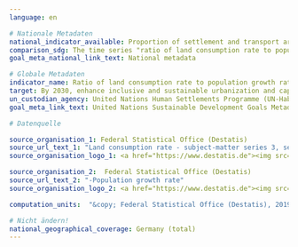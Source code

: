 ```yaml
---
language: en

# Nationale Metadaten
national_indicator_available: Proportion of settlement and transport areas to population <br> Land consumption rate <br> Population growth rate <br> Ratio of land consumption rate to population growth rate (year-to-year)
comparison_sdg: The time series "ratio of land consumption rate to population growth rate (year-to-year)" is compliant with the international metadata description. The further three time series provide additional information.
goal_meta_national_link_text: National metadata

# Globale Metadaten
indicator_name: Ratio of land consumption rate to population growth rate
target: By 2030, enhance inclusive and sustainable urbanization and capacity for participatory, integrated and sustainable human settlement planning and management in all countries
un_custodian_agency: United Nations Human Settlements Programme (UN-Habitat)
goal_meta_link_text: United Nations Sustainable Development Goals Metadata

# Datenquelle

source_organisation_1: Federal Statistical Office (Destatis)
source_url_text_1: "Land consumption rate - subject-matter series 3, series 5.1 (Only available in German)"
source_organisation_logo_1: <a href="https://www.destatis.de"><img src="https://g205sdgs.github.io/sdg-indicators/public/LogosEn/destatis.png" alt="Logo Destatis" /></a>

source_organisation_2:  Federal Statistical Office (Destatis)
source_url_text_2: "-Population growth rate"
source_organisation_logo_2: <a href="https://www.destatis.de"><img src="https://g205sdgs.github.io/sdg-indicators/public/LogosEn/destatis.png" alt="Logo Destatis" /></a>

computation_units:  "&copy; Federal Statistical Office (Destatis), 2019"

# Nicht ändern!
national_geographical_coverage: Germany (total)
---
```


